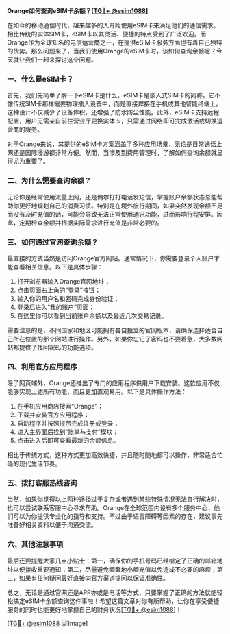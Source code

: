 **Orange如何查询eSIM卡余额？[[TG💪+ @esim1088](https://t.me/s/esim1088)]**

在如今的移动通信时代，越来越多的人开始使用eSIM卡来满足他们的通信需求。相比传统的实体SIM卡，eSIM卡以其灵活、便捷的特点受到了广泛欢迎。而Orange作为全球知名的电信运营商之一，在提供eSIM卡服务方面也有着自己独特的优势。那么问题来了，当我们使用Orange的eSIM卡时，该如何查询余额呢？今天就让我们一起来探讨这个问题。

### 一、什么是eSIM卡？

首先，我们先简单了解一下eSIM卡是什么。eSIM卡是嵌入式SIM卡的简称，它不像传统SIM卡那样需要物理插入设备中，而是直接焊接在手机或其他智能终端上。这种设计不仅减少了设备体积，还增强了防水防尘性能。此外，eSIM卡支持远程配置，用户无需亲自前往营业厅更换实体卡，只需通过网络即可完成激活或切换运营商的服务。

对于Orange来说，其提供的eSIM卡方案涵盖了多种应用场景，无论是日常通话上网还是国际漫游都非常方便。然而，当涉及到费用管理时，了解如何查询余额就显得尤为重要了。

### 二、为什么需要查询余额？

无论你是经常使用流量上网，还是偶尔打打电话发短信，掌握账户余额状态总能帮助你更好地规划自己的消费习惯。特别是在境外旅行期间，如果突然发现余额不足而没有及时充值的话，可能会导致无法正常使用通讯功能，进而影响行程安排。因此，定期检查余额并根据实际需求进行充值是非常必要的。

### 三、如何通过官网查询余额？

最直接的方式当然是访问Orange官方网站。通常情况下，你需要登录个人账户才能查看相关信息。以下是具体步骤：

1. 打开浏览器输入Orange官网地址；
2. 点击页面右上角的“登录”按钮；
3. 输入你的用户名和密码完成身份验证；
4. 登录后进入“我的账户”页面；
5. 在这里你可以看到当前账户余额以及最近几次交易记录。

需要注意的是，不同国家和地区可能拥有各自独立的官网版本，请确保选择适合自己所在位置的那个网站进行操作。另外，如果你忘记了密码也不要着急，大多数网站都提供了找回密码的功能选项。

### 四、利用官方应用程序

除了网页端外，Orange还推出了专门的应用程序供用户下载安装。这款应用不仅能够实现上述所有功能，而且更加直观易用。以下是具体操作方法：

1. 在手机应用商店搜索“Orange”；
2. 下载并安装官方应用程序；
3. 启动程序并按照提示完成注册或登录；
4. 进入主界面后找到“账单与支付”模块；
5. 点击进入后即可查看最新的余额信息。

相比于传统方式，这种方式更加高效快捷，并且随时随地都可以操作，非常适合忙碌的现代生活节奏。

### 五、拨打客服热线咨询

当然，如果你觉得以上两种途径过于复杂或者遇到某些特殊情况无法自行解决时，也可以尝试联系客服中心寻求帮助。Orange在全球范围内设有多个服务中心，他们可以为你提供专业化的指导和支持。不过由于语言障碍等因素的存在，建议事先准备好相关资料以便于沟通交流。

### 六、其他注意事项

最后还要提醒大家几点小贴士：第一，确保你的手机号码已经绑定了正确的邮箱地址以便接收重要通知；第二，尽量避免频繁地小额充值以免造成不必要的麻烦；第三，如果有任何疑问最好直接向官方渠道提问以保证准确性。

总之，无论是通过官网还是APP亦或是电话等方式，只要掌握了正确的方法就能轻松搞定eSIM卡余额查询这件事啦！希望这篇文章对你有所帮助，让你在享受便捷服务的同时也能更好地掌控自己的财务状况[[TG💪+ @esim1088](https://t.me/s/esim1088)]！

[[TG💪+ @esim1088](https://t.me/s/esim1088) ![Image](https://i.postimg.cc/4NQfJmqS/Snipaste-2025-05-13-00-14-12.png)]